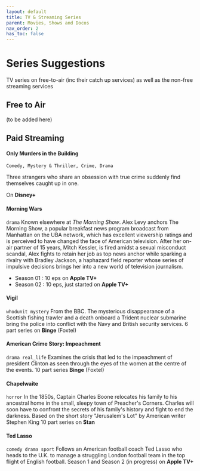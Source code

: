 ```yaml
---
layout: default
title: TV & Streaming Series
parent: Movies, Shows and Docos
nav_order: 2
has_toc: false
---
```

# Series Suggestions
TV series on free-to-air (inc their catch up services) as well as the non-free streaming services
## Free to Air
(to be added here)

## Paid Streaming

#### Only Murders in the Building
`Comedy, Mystery & Thriller, Crime, Drama`

Three strangers who share an obsession with true crime suddenly find themselves caught up in one.

On **Disney+**


#### Morning Wars
`drama`
Known elsewhere at *The Morning Show*. Alex Levy anchors The Morning Show, a popular breakfast news program broadcast from Manhattan on the UBA network, which has excellent viewership ratings and is perceived to have changed the face of American television.  After her on-air partner of 15 years, Mitch Kessler, is fired amidst a sexual misconduct scandal, Alex fights to retain her job as top news anchor while sparking a rivalry with Bradley Jackson, a haphazard field reporter whose series of impulsive decisions brings her into a new world of television journalism. 
- Season 01 : 10 eps on **Apple TV+**
- Season 02 : 10 eps, just started on **Apple TV+**

#### Vigil
`whodunit mystery`
From the BBC. The mysterious disappearance of a Scottish fishing trawler and a death onboard a Trident nuclear submarine bring the police into conflict with the Navy and British security services.
6 part series on **Binge** (Foxtel)

#### American Crime Story: Impeachment
`drama real_life`
Examines the crisis that led to the impeachment of president Clinton as seen through the eyes of the women at the centre of the events.
10 part series **Binge** (Foxtel)

#### Chapelwaite
`horror`
In the 1850s, Captain Charles Boone relocates his family to his ancestral home in the small, sleepy town of Preacher's Corners. Charles will soon have to confront the secrets of his family's history and fight to end the darkness.  Based on the short story "Jerusalem's Lot" by American writer Stephen King
10 part series on **Stan**


#### Ted Lasso
 `comedy drama sport`
Follows an American football coach Ted Lasso who heads to the U.K. to manage a struggling London football team in the top flight of English football.
Season 1 and Season 2 (in progress) on **Apple TV+**
